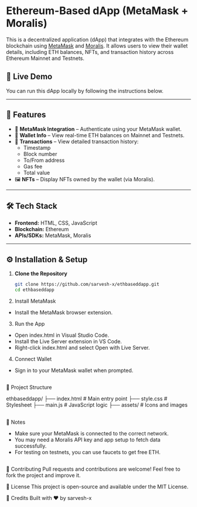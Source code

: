 # Ethereum-Based dApp (MetaMask + Moralis)

This is a decentralized application (dApp) that integrates with the Ethereum blockchain using [MetaMask](https://metamask.io/) and [Moralis](https://moralis.io/). It allows users to view their wallet details, including ETH balances, NFTs, and transaction history across Ethereum Mainnet and Testnets.

## 🔗 Live Demo

You can run this dApp locally by following the instructions below.

---

## 🚀 Features

- 🔐 **MetaMask Integration** – Authenticate using your MetaMask wallet.
- 💼 **Wallet Info** – View real-time ETH balances on Mainnet and Testnets.
- 📄 **Transactions** – View detailed transaction history:
  - Timestamp
  - Block number
  - To/From address
  - Gas fee
  - Total value
- 🖼️ **NFTs** – Display NFTs owned by the wallet (via Moralis).

---

## 🛠️ Tech Stack

- **Frontend:** HTML, CSS, JavaScript
- **Blockchain:** Ethereum
- **APIs/SDKs:** MetaMask, Moralis

---

## ⚙️ Installation & Setup

1. **Clone the Repository**
   ```bash
   git clone https://github.com/sarvesh-x/ethbaseddapp.git
   cd ethbaseddapp
   ```
2. Install MetaMask
- Install the MetaMask browser extension.

3. Run the App
- Open index.html in Visual Studio Code.
- Install the Live Server extension in VS Code.
- Right-click index.html and select Open with Live Server.

4. Connect Wallet
- Sign in to your MetaMask wallet when prompted.

##
📁 Project Structure

ethbaseddapp/
├── index.html         # Main entry point
├── style.css          # Stylesheet
├── main.js            # JavaScript logic
├── assets/            # Icons and images
##
🧠 Notes
- Make sure your MetaMask is connected to the correct network.
- You may need a Moralis API key and app setup to fetch data successfully.
- For testing on testnets, you can use faucets to get free ETH.

##
🤝 Contributing
Pull requests and contributions are welcome! Feel free to fork the project and improve it.

📜 License
This project is open-source and available under the MIT License.

🙌 Credits
Built with ❤️ by sarvesh-x
